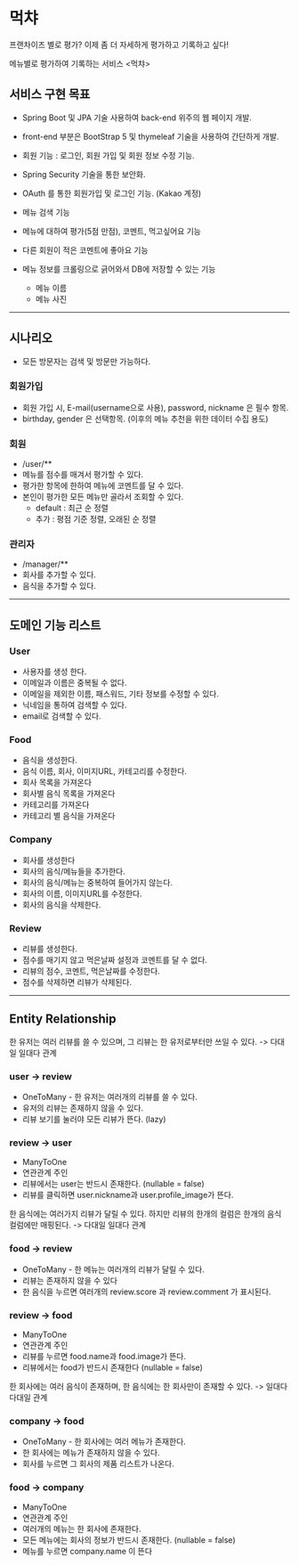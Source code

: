 # 먹챠

프랜차이즈 별로 평가? 이제 좀 더 자세하게 평가하고 기록하고 싶다!

메뉴별로 평가하여 기록하는 서비스 <먹챠>

## 서비스 구현 목표

- Spring Boot 및 JPA 기술 사용하여 back-end 위주의 웹 페이지 개발.
- front-end 부분은 BootStrap 5 및 thymeleaf 기술을 사용하여 간단하게 개발.
- 회원 기능 : 로그인, 회원 가입 및 회원 정보 수정 기능.
- Spring Security 기술을 통한 보안화.
- OAuth 를 통한 회원가입 및 로그인 기능. (Kakao 계정)

- 메뉴 검색 기능
- 메뉴에 대하여 평가(5점 만점), 코멘트, 먹고싶어요 기능
- 다른 회원이 적은 코멘트에 좋아요 기능
- 메뉴 정보를 크롤링으로 긁어와서 DB에 저장할 수 있는 기능
  - 메뉴 이름
  - 메뉴 사진


---

## 시나리오

- 모든 방문자는 검색 및 방문만 가능하다.

### 회원가입

- 회원 가입 시, E-mail(username으로 사용), password, nickname 은 필수 항목.
- birthday, gender 은 선택항목. (이후의 메뉴 추천을 위한 데이터 수집 용도)

### 회원

- /user/**
- 메뉴를 점수를 매겨서 평가할 수 있다.
- 평가한 항목에 한하여 메뉴에 코멘트를 달 수 있다.
- 본인이 평가한 모든 메뉴만 골라서 조회할 수 있다.
  - default : 최근 순 정렬
  - 추가 : 평점 기준 정렬, 오래된 순 정렬

### 관리자

- /manager/**
- 회사를 추가할 수 있다.
- 음식을 추가할 수 있다.

---

## 도메인 기능 리스트

### User

- 사용자를 생성 한다.
- 이메일과 이름은 중복될 수 없다.
- 이메일을 제외한 이름, 패스워드, 기타 정보를 수정할 수 있다.
- 닉네임을 통하여 검색할 수 있다.
- email로 검색할 수 있다.

### Food

- 음식을 생성한다.
- 음식 이름, 회사, 이미지URL, 카테고리를 수정한다.
- 회사 목록을 가져온다
- 회사별 음식 목록을 가져온다
- 카테고리를 가져온다
- 카테고리 별 음식을 가져온다

### Company

* 회사를 생성한다
* 회사의 음식/메뉴들을 추가한다.
* 회사의 음식/메뉴는 중복하여 들어가지 않는다.
* 회사의 이름, 이미지URL를 수정한다.
* 회사의 음식을 삭제한다.

### Review

* 리뷰를 생성한다.
* 점수를 매기지 않고 먹은날짜 설정과 코멘트를 달 수 없다.
* 리뷰의 점수, 코멘트, 먹은날짜를 수정한다.
* 점수를 삭제하면 리뷰가 삭제된다.

---

## Entity Relationship

한 유저는 여러 리뷰를 쓸 수 있으며, 그 리뷰는 한 유저로부터만 쓰일 수 있다. -> 다대일 일대다 관계

### user -> review

- OneToMany - 한 유저는 여러개의 리뷰를 쓸 수 있다.
- 유저의 리뷰는 존재하지 않을 수 있다.
- 리뷰 보기를 눌러야 모든 리뷰가 뜬다. (lazy)

### review -> user

- ManyToOne
- 연관관계 주인
- 리뷰에서는 user는 반드시 존재한다. (nullable = false)
- 리뷰를 클릭하면 user.nickname과 user.profile_image가 뜬다.


한 음식에는 여러가지 리뷰가 달릴 수 있다. 하지만 리뷰의 한개의 컬럼은 한개의 음식 컬럼에만 매핑된다. -> 다대일 일대다 관계

### food -> review

- OneToMany - 한 메뉴는 여러개의 리뷰가 달릴 수 있다.
- 리뷰는 존재하지 않을 수 있다
- 한 음식을 누르면 여러개의 review.score 과 review.comment 가 표시된다.

### review -> food

- ManyToOne
- 연관관계 주인
- 리뷰를 누르면 food.name과 food.image가 뜬다.
- 리뷰에서는 food가 반드시 존재한다 (nullable = false)


한 회사에는 여러 음식이 존재하며, 한 음식에는 한 회사만이 존재할 수 있다. -> 일대다 다대일 관계

### company -> food

- OneToMany - 한 회사에는 여러 메뉴가 존재한다.
- 한 회사에는 메뉴가 존재하지 않을 수 있다.
- 회사를 누르면 그 회사의 제품 리스트가 나온다.

### food -> company

- ManyToOne
- 연관관계 주인
- 여러개의 메뉴는 한 회사에 존재한다.
- 모든 메뉴에는 회사의 정보가 반드시 존재한다. (nullable = false)
- 메뉴를 누르면 company.name 이 뜬다